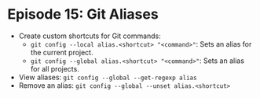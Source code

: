 # Episode 15: Git Aliases

- Create custom shortcuts for Git commands:
  - `git config --local alias.<shortcut> "<command>"`: Sets an alias for the current project.
  - `git config --global alias.<shortcut> "<command>"`: Sets an alias for all projects.
- View aliases: `git config --global --get-regexp alias`
- Remove an alias: `git config --global --unset alias.<shortcut>`